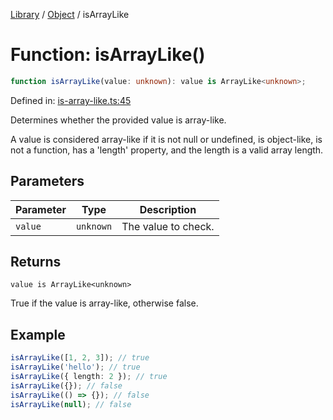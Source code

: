 <!-- markdownlint-disable -->
<!-- cspell: disable -->
[Library](../index.md) / [Object](./index.md) / isArrayLike

# Function: isArrayLike()

```ts
function isArrayLike(value: unknown): value is ArrayLike<unknown>;
```

Defined in: [is-array-like.ts:45](https://github.com/technobuddha/library/blob/main/src/is-array-like.ts#L45)

Determines whether the provided value is array-like.

A value is considered array-like if it is not null or undefined, is object-like,
is not a function, has a 'length' property, and the length is a valid array length.

## Parameters

| Parameter | Type | Description |
| ------ | ------ | ------ |
| `value` | `unknown` | The value to check. |

## Returns

`value is ArrayLike<unknown>`

True if the value is array-like, otherwise false.

## Example

```typescript
isArrayLike([1, 2, 3]); // true
isArrayLike('hello'); // true
isArrayLike({ length: 2 }); // true
isArrayLike({}); // false
isArrayLike(() => {}); // false
isArrayLike(null); // false
```


